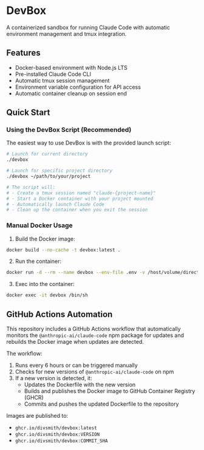 # DevBox

A containerized sandbox for running Claude Code with automatic environment management and tmux integration.

## Features

- Docker-based environment with Node.js LTS
- Pre-installed Claude Code CLI
- Automatic tmux session management
- Environment variable configuration for API access
- Automatic container cleanup on session end

## Quick Start

### Using the DevBox Script (Recommended)

The easiest way to use DevBox is with the provided launch script:

```bash
# Launch for current directory
./devbox

# Launch for specific project directory
./devbox ~/path/to/your/project

# The script will:
# - Create a tmux session named "claude-{project-name}"
# - Start a Docker container with your project mounted
# - Automatically launch Claude Code
# - Clean up the container when you exit the session
```

### Manual Docker Usage

1. Build the Docker image:
```bash
docker build --no-cache -t devbox:latest .
```
2. Run the container:
```bash
docker run -d --rm --name devbox --env-file .env -v /host/volume/directory:/sandbox/project-name devbox
```
3. Exec into the container:
```bash
docker exec -it devbox /bin/sh
```

## GitHub Actions Automation

This repository includes a GitHub Actions workflow that automatically monitors the `@anthropic-ai/claude-code` npm package for updates and rebuilds the Docker image when updates are detected.

The workflow:
1. Runs every 6 hours or can be triggered manually
2. Checks for new versions of `@anthropic-ai/claude-code` on npm
3. If a new version is detected, it:
   - Updates the Dockerfile with the new version
   - Builds and publishes the Docker image to GitHub Container Registry (GHCR)
   - Commits and pushes the updated Dockerfile to the repository

Images are published to:
- `ghcr.io/divsmith/devbox:latest`
- `ghcr.io/divsmith/devbox:VERSION`
- `ghcr.io/divsmith/devbox:COMMIT_SHA`